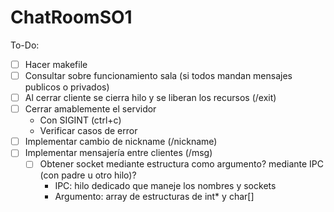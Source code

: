 # ChatRoomSO1

To-Do:
- [ ] Hacer makefile
- [ ] Consultar sobre funcionamiento sala (si todos mandan mensajes publicos o privados)
- [ ] Al cerrar cliente se cierra hilo y se liberan los recursos (/exit)
- [ ] Cerrar amablemente el servidor
  - Con SIGINT (ctrl+c)
  - Verificar casos de error
- [ ] Implementar cambio de nickname (/nickname)
- [ ] Implementar mensajería entre clientes (/msg)
  - [ ] Obtener socket mediante estructura como argumento? mediante IPC (con padre u otro hilo)?
    - IPC: hilo dedicado que maneje los nombres y sockets
    - Argumento: array de estructuras de int* y char[]

